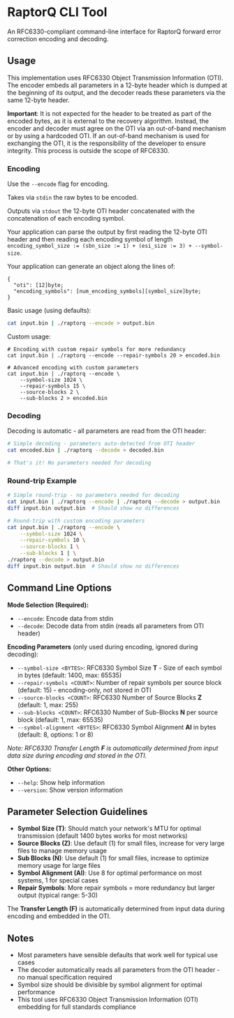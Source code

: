 # RaptorQ CLI Tool

An RFC6330-compliant command-line interface for RaptorQ forward error correction encoding and decoding.

## Usage

This implementation uses RFC6330 Object Transmission Information (OTI). The encoder embeds all parameters in a 12-byte header which is dumped at the beginning of its output, and the decoder reads these parameters via the same 12-byte header.

**Important**: It is not expected for the header to be treated as part of the encoded bytes, as it is external to the recovery algorithm. Instead, the encoder and decoder must agree on the OTI via an out-of-band mechanism or by using a hardcoded OTI. If an out-of-band mechanism is used for exchanging the OTI, it is the responsibility of the developer to ensure integrity. This process is outside the scope of RFC6330.

### Encoding

Use the `--encode` flag for encoding.

Takes via `stdin` the raw bytes to be encoded.

Outputs via `stdout` the 12-byte OTI header concatenated with the concatenation of each encoding symbol.

Your application can parse the output by first reading the 12-byte OTI header and then reading each encoding symbol of length `encoding_symbol_size := (sbn_size := 1) + (esi_size := 3) + --symbol-size`.

Your application can generate an object along the lines of:

```
{
  "oti": [12]byte;
  "encoding_symbols": [num_encoding_symbols][symbol_size]byte;
}
```

Basic usage (using defaults):

```bash
cat input.bin | ./raptorq --encode > output.bin
```

Custom usage:

```
# Encoding with custom repair symbols for more redundancy
cat input.bin | ./raptorq --encode --repair-symbols 20 > encoded.bin

# Advanced encoding with custom parameters
cat input.bin | ./raptorq --encode \
    --symbol-size 1024 \
    --repair-symbols 15 \
    --source-blocks 2 \
    --sub-blocks 2 > encoded.bin
```

### Decoding

Decoding is automatic - all parameters are read from the OTI header:

```bash
# Simple decoding - parameters auto-detected from OTI header
cat encoded.bin | ./raptorq --decode > decoded.bin

# That's it! No parameters needed for decoding
```

### Round-trip Example

```bash
# Simple round-trip - no parameters needed for decoding
cat input.bin | ./raptorq --encode | ./raptorq --decode > output.bin
diff input.bin output.bin  # Should show no differences

# Round-trip with custom encoding parameters
cat input.bin | ./raptorq --encode \
    --symbol-size 1024 \
    --repair-symbols 10 \
    --source-blocks 1 \
    --sub-blocks 1 | \
./raptorq --decode > output.bin
diff input.bin output.bin  # Should show no differences
```

## Command Line Options

**Mode Selection (Required):**
- `--encode`: Encode data from stdin
- `--decode`: Decode data from stdin (reads all parameters from OTI header)

**Encoding Parameters** (only used during encoding, ignored during decoding):
- `--symbol-size <BYTES>`: RFC6330 Symbol Size **T** - Size of each symbol in bytes (default: 1400, max: 65535)
- `--repair-symbols <COUNT>`: Number of repair symbols per source block (default: 15) - encoding-only, not stored in OTI
- `--source-blocks <COUNT>`: RFC6330 Number of Source Blocks **Z** (default: 1, max: 255)  
- `--sub-blocks <COUNT>`: RFC6330 Number of Sub-Blocks **N** per source block (default: 1, max: 65535)
- `--symbol-alignment <BYTES>`: RFC6330 Symbol Alignment **Al** in bytes (default: 8, options: 1 or 8)

*Note: RFC6330 Transfer Length **F** is automatically determined from input data size during encoding and stored in the OTI.*

**Other Options:**
- `--help`: Show help information
- `--version`: Show version information

## Parameter Selection Guidelines

- **Symbol Size (T)**: Should match your network's MTU for optimal transmission (default 1400 bytes works for most networks)
- **Source Blocks (Z)**: Use default (1) for small files, increase for very large files to manage memory usage
- **Sub Blocks (N)**: Use default (1) for small files, increase to optimize memory usage for large files  
- **Symbol Alignment (Al)**: Use 8 for optimal performance on most systems, 1 for special cases
- **Repair Symbols**: More repair symbols = more redundancy but larger output (typical range: 5-30)

The **Transfer Length (F)** is automatically determined from input data during encoding and embedded in the OTI.

## Notes

- Most parameters have sensible defaults that work well for typical use cases
- The decoder automatically reads all parameters from the OTI header - no manual specification required
- Symbol size should be divisible by symbol alignment for optimal performance
- This tool uses RFC6330 Object Transmission Information (OTI) embedding for full standards compliance
